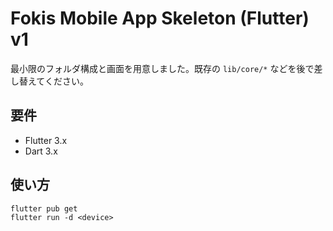 # Fokis Mobile App Skeleton (Flutter) v1

最小限のフォルダ構成と画面を用意しました。既存の `lib/core/*` などを後で差し替えてください。

## 要件
- Flutter 3.x
- Dart 3.x

## 使い方
```
flutter pub get
flutter run -d <device>
```
